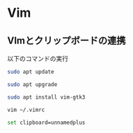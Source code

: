 # Vim
## VImとクリップボードの連携
以下のコマンドの実行
```bash
sudo apt update

sudo apt upgrade

sudo apt install vim-gtk3

vim ~/.vimrc

set clipboard=unnamedplus
```
